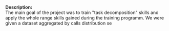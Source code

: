 **Description:**\
The main goal of the project was to train "task decomposition" skills and apply the whole range skills gained during the training programm. We were given a dataset aggregated by calls distribution se
